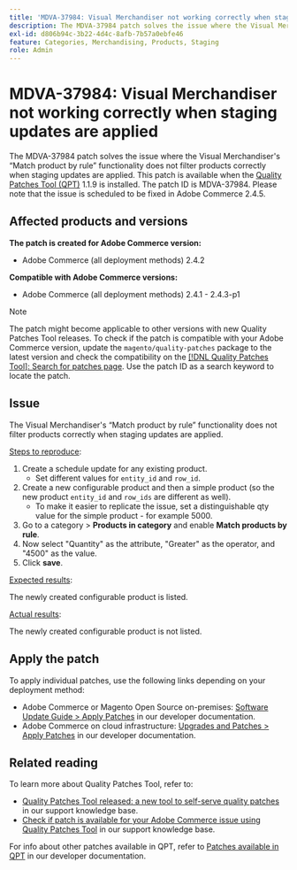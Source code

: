 ```yaml
---
title: 'MDVA-37984: Visual Merchandiser not working correctly when staging updates are applied'
description: The MDVA-37984 patch solves the issue where the Visual Merchandiser's “Match product by rule” functionality does not filter products correctly when staging updates are applied. This patch is available when the [Quality Patches Tool (QPT)](/help/announcements/adobe-commerce-announcements/magento-quality-patches-released-new-tool-to-self-serve-quality-patches.md) 1.1.9 is installed. The patch ID is MDVA-37984. Please note that the issue is scheduled to be fixed in Adobe Commerce 2.4.5.
exl-id: d806b94c-3b22-4d4c-8afb-7b57a0ebfe46
feature: Categories, Merchandising, Products, Staging
role: Admin
---
```

# MDVA-37984: Visual Merchandiser not working correctly when staging updates are applied

The MDVA-37984 patch solves the issue where the Visual Merchandiser's “Match product by rule” functionality does not filter products correctly when staging updates are applied. This patch is available when the [Quality Patches Tool (QPT)](/help/announcements/adobe-commerce-announcements/magento-quality-patches-released-new-tool-to-self-serve-quality-patches.md) 1.1.9 is installed. The patch ID is MDVA-37984. Please note that the issue is scheduled to be fixed in Adobe Commerce 2.4.5.

## Affected products and versions

**The patch is created for Adobe Commerce version:**

* Adobe Commerce (all deployment methods) 2.4.2

**Compatible with Adobe Commerce versions:**

* Adobe Commerce (all deployment methods) 2.4.1 - 2.4.3-p1

>[!NOTE]
>
>The patch might become applicable to other versions with new Quality Patches Tool releases. To check if the patch is compatible with your Adobe Commerce version, update the `magento/quality-patches` package to the latest version and check the compatibility on the [[!DNL Quality Patches Tool]: Search for patches page](https://experienceleague.adobe.com/tools/commerce-quality-patches/index.html). Use the patch ID as a search keyword to locate the patch.

## Issue

The Visual Merchandiser's “Match product by rule” functionality does not filter products correctly when staging updates are applied.

<u>Steps to reproduce</u>:

1. Create a schedule update for any existing product.
    * Set different values for `entity_id` and `row_id`.
1. Create a new configurable product and then a simple product (so the new product `entity_id` and `row_ids` are different as well).
    * To make it easier to replicate the issue, set a distinguishable qty value for the simple product - for example 5000.
1. Go to a category > **Products in category** and enable **Match products by rule**.
1. Now select "Quantity" as the attribute, "Greater" as the operator, and "4500" as the value.
1. Click **save**.

<u>Expected results</u>:

The newly created configurable product is listed.

<u>Actual results</u>:

The newly created configurable product is not listed.

## Apply the patch

To apply individual patches, use the following links depending on your deployment method:

* Adobe Commerce or Magento Open Source on-premises: [Software Update Guide > Apply Patches](https://experienceleague.adobe.com/en/docs/commerce-operations/tools/quality-patches-tool/usage) in our developer documentation.
* Adobe Commerce on cloud infrastructure: [Upgrades and Patches > Apply Patches](https://experienceleague.adobe.com/en/docs/commerce-cloud-service/user-guide/develop/upgrade/apply-patches) in our developer documentation.

## Related reading

To learn more about Quality Patches Tool, refer to:

* [Quality Patches Tool released: a new tool to self-serve quality patches](/help/announcements/adobe-commerce-announcements/magento-quality-patches-released-new-tool-to-self-serve-quality-patches.md) in our support knowledge base.
* [Check if patch is available for your Adobe Commerce issue using Quality Patches Tool](/help/support-tools/patches-available-in-qpt-tool/check-patch-for-magento-issue-with-magento-quality-patches.md) in our support knowledge base.

For info about other patches available in QPT, refer to [Patches available in QPT](https://experienceleague.adobe.com/tools/commerce-quality-patches/index.html) in our developer documentation.

